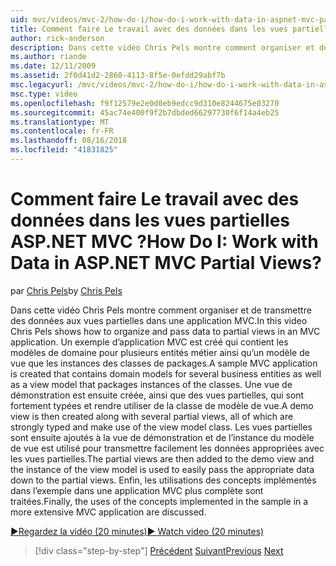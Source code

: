 ```yaml
---
uid: mvc/videos/mvc-2/how-do-i/how-do-i-work-with-data-in-aspnet-mvc-partial-views
title: Comment faire Le travail avec des données dans les vues partielles ASP.NET MVC ? | Microsoft Docs
author: rick-anderson
description: Dans cette vidéo Chris Pels montre comment organiser et de transmettre des données aux vues partielles dans une application MVC. Un exemple d’application MVC est créé qui contient le domaine...
ms.author: riande
ms.date: 12/11/2009
ms.assetid: 2f0d41d2-2860-4113-8f5e-0efdd29abf7b
msc.legacyurl: /mvc/videos/mvc-2/how-do-i/how-do-i-work-with-data-in-aspnet-mvc-partial-views
msc.type: video
ms.openlocfilehash: f9f12579e2e0d0eb9edcc9d310e8244675e03270
ms.sourcegitcommit: 45ac74e400f9f2b7dbded66297730f6f14a4eb25
ms.translationtype: MT
ms.contentlocale: fr-FR
ms.lasthandoff: 08/16/2018
ms.locfileid: "41831825"
---
```

<a name="how-do-i-work-with-data-in-aspnet-mvc-partial-views"></a><span data-ttu-id="c204a-105">Comment faire Le travail avec des données dans les vues partielles ASP.NET MVC ?</span><span class="sxs-lookup"><span data-stu-id="c204a-105">How Do I: Work with Data in ASP.NET MVC Partial Views?</span></span>
====================
<span data-ttu-id="c204a-106">par [Chris Pels](https://twitter.com/chrispels)</span><span class="sxs-lookup"><span data-stu-id="c204a-106">by [Chris Pels](https://twitter.com/chrispels)</span></span>

<span data-ttu-id="c204a-107">Dans cette vidéo Chris Pels montre comment organiser et de transmettre des données aux vues partielles dans une application MVC.</span><span class="sxs-lookup"><span data-stu-id="c204a-107">In this video Chris Pels shows how to organize and pass data to partial views in an MVC application.</span></span> <span data-ttu-id="c204a-108">Un exemple d’application MVC est créé qui contient les modèles de domaine pour plusieurs entités métier ainsi qu’un modèle de vue que les instances des classes de packages.</span><span class="sxs-lookup"><span data-stu-id="c204a-108">A sample MVC application is created that contains domain models for several business entities as well as a view model that packages instances of the classes.</span></span> <span data-ttu-id="c204a-109">Une vue de démonstration est ensuite créée, ainsi que des vues partielles, qui sont fortement typées et rendre utiliser de la classe de modèle de vue.</span><span class="sxs-lookup"><span data-stu-id="c204a-109">A demo view is then created along with several partial views, all of which are strongly typed and make use of the view model class.</span></span> <span data-ttu-id="c204a-110">Les vues partielles sont ensuite ajoutés à la vue de démonstration et de l’instance du modèle de vue est utilisé pour transmettre facilement les données appropriées avec les vues partielles.</span><span class="sxs-lookup"><span data-stu-id="c204a-110">The partial views are then added to the demo view and the instance of the view model is used to easily pass the appropriate data down to the partial views.</span></span> <span data-ttu-id="c204a-111">Enfin, les utilisations des concepts implémentés dans l’exemple dans une application MVC plus complète sont traitées.</span><span class="sxs-lookup"><span data-stu-id="c204a-111">Finally, the uses of the concepts implemented in the sample in a more extensive MVC application are discussed.</span></span>

[<span data-ttu-id="c204a-112">&#9654;Regardez la vidéo (20 minutes)</span><span class="sxs-lookup"><span data-stu-id="c204a-112">&#9654; Watch video (20 minutes)</span></span>](https://channel9.msdn.com/Blogs/ASP-NET-Site-Videos/how-do-i-work-with-data-in-aspnet-mvc-partial-views)

> [!div class="step-by-step"]
> <span data-ttu-id="c204a-113">[Précédent](how-do-i-return-json-formatted-data-for-an-ajax-call-in-an-aspnet-mvc-web-application.md)
> [Suivant](how-do-i-implement-view-models-to-manage-data-for-aspnet-mvc-views.md)</span><span class="sxs-lookup"><span data-stu-id="c204a-113">[Previous](how-do-i-return-json-formatted-data-for-an-ajax-call-in-an-aspnet-mvc-web-application.md)
[Next](how-do-i-implement-view-models-to-manage-data-for-aspnet-mvc-views.md)</span></span>
